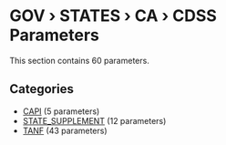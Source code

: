# GOV › STATES › CA › CDSS Parameters

This section contains 60 parameters.

## Categories

- [CAPI](capi/index.md) (5 parameters)
- [STATE_SUPPLEMENT](state_supplement/index.md) (12 parameters)
- [TANF](tanf/index.md) (43 parameters)
